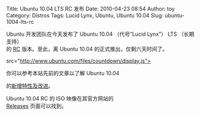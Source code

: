 Title: Ubuntu 10.04 LTS RC 发布
Date: 2010-04-23 08:54
Author: toy
Category: Distros
Tags: Lucid Lynx, Ubuntu, Ubuntu 10.04
Slug: ubuntu-1004-lts-rc

Ubuntu 开发团队在今天发布了 Ubuntu 10.04 （代号“Lucid Lynx”） LTS
（长期支持）  
的
[RC](https://lists.ubuntu.com/archives/ubuntu-announce/2010-April/000132.html)
版本。至此，离 Ubuntu 10.04 的正式推出，仅剩六天时间了。

src="http://www.ubuntu.com/files/countdown/display.js">

你可以参考本站先前的文章以了解 Ubuntu 10.04  

的[新增特性及改进](http://linuxtoy.org/archives/ubuntu-1004-lts-beta-2.html)。

Ubuntu 10.04 RC 的 ISO 映像在其官方网站的  
[Releases](http://releases.ubuntu.com/releases/10.04/) 页面可以找到。
